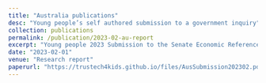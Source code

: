 ```yaml
---
title: "Australia publications"
desc: "Young people’s self authored submission to a government inquiry"
collection: publications
permalink: /publication/2023-02-au-report
excerpt: "Young people 2023 Submission to the Senate Economic Reference Committee’s investigation into the Influence of International Digital Platforms"
date: "2023-02-01"
venue: "Research report"
paperurl: "https://trustech4kids.github.io/files/AusSubmission202302.pdf"
---
```

